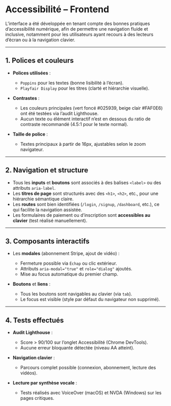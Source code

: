 # Accessibilité – Frontend

L’interface a été développée en tenant compte des bonnes pratiques d’accessibilité numérique, afin de permettre une navigation fluide et inclusive, notamment pour les utilisateurs ayant recours à des lecteurs d’écran ou à la navigation clavier.

---

## 1. Polices et couleurs

- **Polices utilisées** :
  - `Poppins` pour les textes (bonne lisibilité à l’écran).
  - `Playfair Display` pour les titres (clarté et hiérarchie visuelle).

- **Contrastes** :
  - Les couleurs principales (vert foncé #025939, beige clair #FAF0E6) ont été testées via l’audit Lighthouse.
  - Aucun texte ou élément interactif n’est en dessous du ratio de contraste recommandé (4.5:1 pour le texte normal).

- **Taille de police** :
  - Textes principaux à partir de 16px, ajustables selon le zoom navigateur.

---

## 2. Navigation et structure

- Tous les **inputs** et **boutons** sont associés à des balises `<label>` ou des attributs `aria-label`.
- Les **titres de page** sont structurés avec des `<h1>`, `<h2>`, etc., pour une hiérarchie sémantique claire.
- Les **routes** sont bien identifiées (`/login`, `/signup`, `/dashboard`, etc.), ce qui facilite la navigation assistée.
- Les formulaires de paiement ou d’inscription sont **accessibles au clavier** (test réalisé manuellement).

---

## 3. Composants interactifs

- Les **modales** (abonnement Stripe, ajout de vidéo) :
  - Fermeture possible via `Échap` ou clic extérieur.
  - Attributs `aria-modal="true"` et `role="dialog"` ajoutés.
  - Mise au focus automatique du premier champ.

- **Boutons** et **liens** :
  - Tous les boutons sont navigables au clavier (via `tab`).
  - Le focus est visible (style par défaut du navigateur non supprimé).

---

## 4. Tests effectués

- **Audit Lighthouse** :
  - Score > 90/100 sur l’onglet Accessibilité (Chrome DevTools).
  - Aucune erreur bloquante détectée (niveau AA atteint).

- **Navigation clavier** :
  - Parcours complet possible (connexion, abonnement, lecture des vidéos).

- **Lecture par synthèse vocale** :
  - Tests réalisés avec VoiceOver (macOS) et NVDA (Windows) sur les pages critiques.
